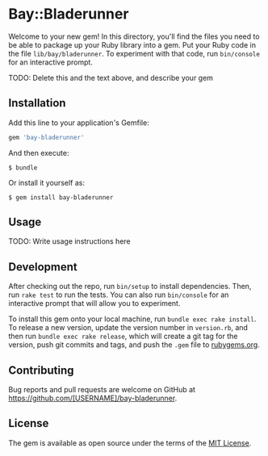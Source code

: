 # Bay::Bladerunner

Welcome to your new gem! In this directory, you'll find the files you need to be able to package up your Ruby library into a gem. Put your Ruby code in the file `lib/bay/bladerunner`. To experiment with that code, run `bin/console` for an interactive prompt.

TODO: Delete this and the text above, and describe your gem

## Installation

Add this line to your application's Gemfile:

```ruby
gem 'bay-bladerunner'
```

And then execute:

    $ bundle

Or install it yourself as:

    $ gem install bay-bladerunner

## Usage

TODO: Write usage instructions here

## Development

After checking out the repo, run `bin/setup` to install dependencies. Then, run `rake test` to run the tests. You can also run `bin/console` for an interactive prompt that will allow you to experiment.

To install this gem onto your local machine, run `bundle exec rake install`. To release a new version, update the version number in `version.rb`, and then run `bundle exec rake release`, which will create a git tag for the version, push git commits and tags, and push the `.gem` file to [rubygems.org](https://rubygems.org).

## Contributing

Bug reports and pull requests are welcome on GitHub at https://github.com/[USERNAME]/bay-bladerunner.


## License

The gem is available as open source under the terms of the [MIT License](http://opensource.org/licenses/MIT).

